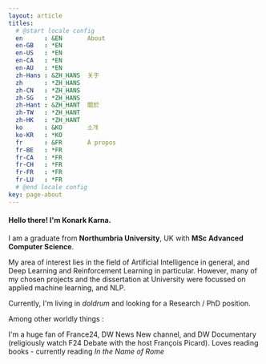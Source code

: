 ```yaml
---
layout: article
titles:
  # @start locale config
  en      : &EN       About
  en-GB   : *EN
  en-US   : *EN
  en-CA   : *EN
  en-AU   : *EN
  zh-Hans : &ZH_HANS  关于
  zh      : *ZH_HANS
  zh-CN   : *ZH_HANS
  zh-SG   : *ZH_HANS
  zh-Hant : &ZH_HANT  關於
  zh-TW   : *ZH_HANT
  zh-HK   : *ZH_HANT
  ko      : &KO       소개
  ko-KR   : *KO
  fr      : &FR       À propos
  fr-BE   : *FR
  fr-CA   : *FR
  fr-CH   : *FR
  fr-FR   : *FR
  fr-LU   : *FR
  # @end locale config
key: page-about
---
```


#### Hello there! I'm **Konark Karna**.

I am a graduate from **Northumbria University**, UK with **MSc Advanced Computer Science**.

My area of interest lies in the field of Artificial Intelligence in general, and Deep Learning and Reinforcement Learning in particular. However, many of my chosen projects and the dissertation at University were focussed on applied machine learning, and NLP.

Currently, I'm living in *doldrum* and looking for a Research / PhD position.

Among other worldly things :

I'm a huge fan of France24, DW News New channel, and DW Documentary (religiously watch F24 Debate with the host François Picard). Loves reading books - currently reading *In the Name of Rome*
